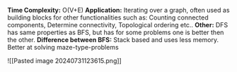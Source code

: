 **Time Complexity:** O(V+E)
**Application:** Iterating over a graph, often used as building blocks for other functionalities such as: Counting connected components, Determine connectivity, Topological ordering etc..
**Other:** DFS has same properties as BFS, but has for some problems one is better then the other. 
**Difference between BFS:** Stack based and uses less memory. Better at solving maze-type-problems



![[Pasted image 20240731123615.png]]